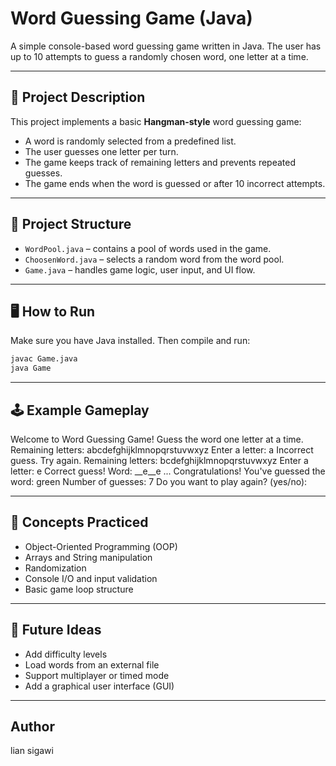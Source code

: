 # Word Guessing Game (Java)

A simple console-based word guessing game written in Java. The user has up to 10 attempts to guess a randomly chosen word, one letter at a time.

---

## 🎯 Project Description

This project implements a basic **Hangman-style** word guessing game:
- A word is randomly selected from a predefined list.
- The user guesses one letter per turn.
- The game keeps track of remaining letters and prevents repeated guesses.
- The game ends when the word is guessed or after 10 incorrect attempts.

---

## 🧱 Project Structure

- `WordPool.java` – contains a pool of words used in the game.
- `ChoosenWord.java` – selects a random word from the word pool.
- `Game.java` – handles game logic, user input, and UI flow.

---

## 🖥️ How to Run

Make sure you have Java installed. Then compile and run:

```bash
javac Game.java
java Game
```
---

## 🕹️ Example Gameplay
Welcome to Word Guessing Game!
Guess the word one letter at a time.
Remaining letters: abcdefghijklmnopqrstuvwxyz
Enter a letter: a
Incorrect guess. Try again.
Remaining letters: bcdefghijklmnopqrstuvwxyz
Enter a letter: e
Correct guess!
Word: __e__e
...
Congratulations! You've guessed the word: green
Number of guesses: 7
Do you want to play again? (yes/no):

---
## 🧠 Concepts Practiced
- Object-Oriented Programming (OOP)
- Arrays and String manipulation
- Randomization
- Console I/O and input validation
- Basic game loop structure

---

## 🚀 Future Ideas
- Add difficulty levels
- Load words from an external file
- Support multiplayer or timed mode
- Add a graphical user interface (GUI)

---

 ## Author
lian sigawi
